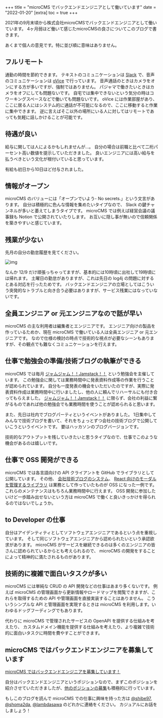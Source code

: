 +++
title = "microCMS でバックエンドエンジニアとして働いています"
date = "2022-01-20"
[extra]
toc = true
+++

2021年の9月末頃から株式会社microCMSでバックエンドエンジニアとして働いています。
4ヶ月弱ほど働いて感じたmicroCMSの良さについてこのブログで書きます。

あくまで個人の意見です。特に並び順に意味はありません。

## フルリモート

通勤の時間を節約できます。
テキストのコミュニケーションは [Slack](https://slack.com/) で、音声のコミュニケーションは [oVice](https://ovice.in/ja/) で行っています。
音声通話のときはカメラをオンにする方が多いですが、強制ではありません。
パジャマで働きたいときはカメラをオフにしても問題ないです。
自宅では集中できないという気分の時はコワーキングスペースなどで働いても問題ないです。
oVice には作業部屋があり、ここに居る人にはシステム的に通話が不可能になるので、ここに移動すると作業に集中できます。
逆に言えばそこ以外の場所にいる人に対してはリモートであっても気軽に話しかけることが可能です。

## 待遇が良い

給与に関しては人によるかもしれませんが…。
自分の場合は前職と比べて二桁パーセント高い数値を提示していただきました。
良いエンジニアには高い給与を払うべきという文化が根付いていると思っています。

有給も初日から10日ほど付与されました。

## 情報がオープン

microCMS のバリューには「オープンでいよう- No secrets.」という文言があります。
自分は積極的に色んな情報を集めたいタイプなので、 Slack の鍵チャンネルが多いと萎えてしまうタイプです。
microCMS では例えば経営会議の議事録も Notion で公開されていたりします。
お互いに隠し事が無いので信頼関係を築きやすいと感じています。

## 残業が少ない

先月の自分の勤怠履歴を見てください。

![img](https://images.microcms-assets.io/assets/6d557c87790a4d889ca5641b57b7947f/e0d34ec6fad84a22acb8493b5cd47ee5/image.png)

なんか 12/9 だけ頑張っちゃってますが、基本的には10時頃に出社して19時頃には帰れます。
土曜日の勤怠がありますが、これは先日の log4j の問題に対するとある対応を行ったためです。
バックエンドエンジニアの立場としてはこういう突発的なトラブルと向き合う必要はありますが、サービス残業にはなっていないです。

## 全員エンジニア or 元エンジニアなので話が早い

microCMS の主な利用者は編集者とエンジニアです。
エンジニア向けの製品を作っているためか、現在 microCMS で働いている人は全員エンジニア or 元エンジニアです。
なので仕様の検討の時点で技術的な視点が必要なシーンもありますが、その観点でも難なくコミュニケーションを行えます。

## 仕事で勉強会の準備/技術ブログの執筆ができる

microCMS では毎月 [ジャムジャム！！Jamstack！！](https://jamjamjamstack.connpass.com/event/) という勉強会を主催しています。
この勉強会に関しては業務時間中に発表資料作成等の作業を行うことが認められています。
自分も一度発表の機会をいただいたのですが、実際に発表資料作成は業務時間中に行いましたし、他の人に頼んでリハーサルにも付き合ってもらえました。
[ジャムジャム！！Jamstack！！](https://jamjamjamstack.connpass.com/event/) に限らず、会社の利益に繋がるものであれば他の勉強会でも業務時間を使うことが認められると思います。

また、先日は社内でブログパーティというイベントがありました。
1日集中してみんなで技術ブログを書いて、それをちょっとずつ会社の技術ブログで公開していこうというイベントです。
要はハッカソンのブログバージョンです。

技術的なアウトプットを残していきたいと思うタイプなので、仕事でこのような機会があるのは嬉しいです。

## 仕事で OSS 開発ができる

microCMS では各言語向けの API クライアントを GitHub でライブラリとして公開しています。
その他、 [会社技術ブログのシステム](https://github.com/microcmsio/microcms-blog)、 [React 向けのモーダルを管理するライブラリ](https://github.com/microcmsio/react-hooks-use-modal) は業務として作っていたものが OSS になった一例です。
これらのメンテナンスはもちろん業務時間中に行えます。
OSS 開発に参加したいけど一歩踏み出せないという方は microCMS で働くと良いきっかけを得られるのではないでしょうか。

## to Developer の仕事

自分はアイデンティティとしてソフトウェアエンジニアであるという点を重視しています。
そして同じソフトウェアエンジニアから認められたいという承認欲求があります。
microCMS がサービスを継続できるのは多くのエンジニアの皆さんに認められているからとも考えられるので、 microCMS の開発をすることによって精神的に満たされるものがあります。

## 技術的に複雑で面白いタスクが多い

microCMS には単純な CRUD の API 開発などの仕事はあまり多くないです。
例えば microCMS の管理画面から更新情報やロードマップを閲覧できますが、これらを取得するための API や管理画面を直接実装することはありません。
こういうシンプルな API と管理画面を実現するときは microCMS を利用します。いわゆるドッグフーディングでもあります。

代わりに microCMS で管理されたサービスの OpenAPI を提供する仕組みを考えたり、 カスタムドメイン機能を提供する仕組みを考えたり、より複雑で技術的に面白いタスクに時間を費やすことができます。

## microCMS ではバックエンドエンジニアを募集しています

[microCMS ではバックエンドエンジニアを募集しています！](https://herp.careers/v1/wanta/nVBH6VWLb_wL)

自分はバックエンドエンジニアというポジションなので、まずこのポジションを紹介させていただきましたが、[他のポジションの募集](https://herp.careers/v1/wanta)も積極的に行っています。

もしこのブログを読んで microCMS での仕事に興味を持った方は [@shibe97](https://twitter.com/shibe97), [@shoma2da](https://twitter.com/shoma2da), [@lambdasawa](https://twitter.com/lambdasawa) のどれかに連絡をください。
カジュアルにお話をしましょう！
